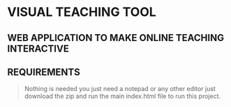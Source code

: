 # VISUAL TEACHING TOOL

## WEB APPLICATION TO MAKE ONLINE TEACHING INTERACTIVE

## REQUIREMENTS
> Nothing is needed 
> you just need a notepad or any other editor
> just download the zip and run the main index.html file to run this project.
